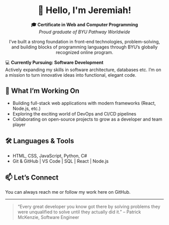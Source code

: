 # <div align="center">👋 Hello, I'm Jeremiah!</div>

**<div align="center">🎓 Certificate in Web and Computer Programming</div>** 
_<div align="center">Proud graduate of BYU Pathway Worldwide</div>_  

<div align="center">I’ve built a strong foundation in front-end technologies, problem-solving, and building blocks of programming languages through BYU’s globally recognized online program. </div>

💻 **Currently Pursuing: Software Development** <br>
Actively expanding my skills in software architecture, databases etc. I’m on a mission to turn innovative ideas into functional, elegant code.

## 🚀 What I’m Working On
- Building full-stack web applications with modern frameworks (React, Node.js, etc.)
- Exploring the exciting world of DevOps and CI/CD pipelines
- Collaborating on open-source projects to grow as a developer and team player

## 🛠️ Languages & Tools
- HTML, CSS, JavaScript, Python, C# 
- Git & GitHub | VS Code | SQL | React | Node.js

## 📫 Let’s Connect
You can always reach me or follow my work here on GitHub.

---

> “Every great developer you know got there by solving problems they were unqualified to solve until they actually did it.” – Patrick McKenzie, Software Engineer


